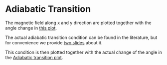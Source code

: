 Adiabatic Transition
====================

The magnetic field along x and y direction are plotted together with the angle change in [this plot](./by_bx.png).

The actual adiabatic transition condition can be found in the literature, but for convenience we provide 
[two slides](./adiabatic_transition_literature.pdf) about it.

This condition is then plotted together with the actual change of the angle in the 
[Adiabatic transition plot](./adiabatic_transition_condition.png).

